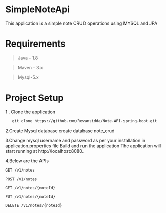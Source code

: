 # SimpleNoteApi



This application is a simple note CRUD operations using MYSQL  and JPA
# Requirements
> Java - 1.8

> Maven - 3.x

> Mysql-5.x

# Project Setup
1 . Clone the application

       git clone https://github.com/Revansidda/Note-API-spring-boot.git

2.Create Mysql database
   create database note_crud
   
 3.Change mysql username and password as per your installation in application.properties file
      Build and run the application
      The application will start running at http://localhost:8080.

4.Below are the APIs


    GET /v1/notes
    
    POST /v1/notes
    
    GET /v1/notes/{noteId}
    
    PUT /v1/notes/{noteId}
    
    DELETE /v1/notes/{noteId}
